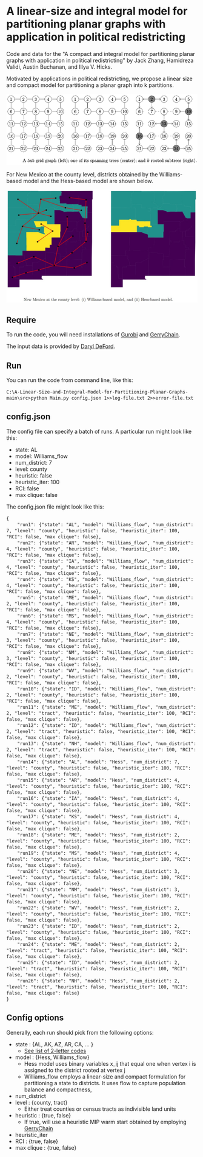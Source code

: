 # A linear-size and integral model for partitioning planar graphs with application in political redistricting

Code and data for the "A compact and integral model for partitioning planar graphs with application in political redistricting" by Jack Zhang, Hamidreza Validi, Austin Buchanan, and Illya V. Hicks.

Motivated by applications in political redistricting, we propose a linear size and compact model for partitioning a planar graph into k partitions. 


  
![Figure 1](readme_images/trees.png?raw=true "Input graph")


For New Mexico at the county level, districts obtained by the Williams-based model and the Hess-based model are shown below. 

![Figure 1](readme_images/NM_Will_Hess.jpg?raw=true "NM")

## Require
To run the code, you will need installations of [Gurobi](https://www.gurobi.com/) and [GerryChain](https://gerrychain.readthedocs.io/en/latest/).

The input data is provided by [Daryl DeFord](https://www.math.wsu.edu/faculty/ddeford/).

## Run
You can run the code from command line, like this:

```
C:\A-Linear-Size-and-Integral-Model-for-Partitioning-Planar-Graphs-main\src>python Main.py config.json 1>>log-file.txt 2>>error-file.txt
```

## config.json
The config file can specify a batch of runs. A particular run might look like this:
* state: AL
* model: Williams_flow
* num_district: 7
* level: county
* heuristic: false
* heuristic_iter: 100
* RCI: false
* max clique: false

The config.json file might look like this:
```
{
    "run1": {"state": "AL", "model": "Williams_flow", "num_district": 7, "level": "county", "heuristic": false, "heuristic_iter": 100, "RCI": false, "max clique": false},
    "run2": {"state": "AR", "model": "Williams_flow", "num_district": 4, "level": "county", "heuristic": false, "heuristic_iter": 100, "RCI": false, "max clique": false},
    "run3": {"state": "IA", "model": "Williams_flow", "num_district": 4, "level": "county", "heuristic": false, "heuristic_iter": 100, "RCI": false, "max clique": false},
    "run4": {"state": "KS", "model": "Williams_flow", "num_district": 4, "level": "county", "heuristic": false, "heuristic_iter": 100, "RCI": false, "max clique": false},
    "run5": {"state": "ME", "model": "Williams_flow", "num_district": 2, "level": "county", "heuristic": false, "heuristic_iter": 100, "RCI": false, "max clique": false},
    "run6": {"state": "MS", "model": "Williams_flow", "num_district": 4, "level": "county", "heuristic": false, "heuristic_iter": 100, "RCI": false, "max clique": false},
    "run7": {"state": "NE", "model": "Williams_flow", "num_district": 3, "level": "county", "heuristic": false, "heuristic_iter": 100, "RCI": false, "max clique": false},
    "run8": {"state": "NM", "model": "Williams_flow", "num_district": 3, "level": "county", "heuristic": false, "heuristic_iter": 100, "RCI": false, "max clique": false},
    "run9": {"state": "WV", "model": "Williams_flow", "num_district": 2, "level": "county", "heuristic": false, "heuristic_iter": 100, "RCI": false, "max clique": false},
    "run10": {"state": "ID", "model": "Williams_flow", "num_district": 2, "level": "county", "heuristic": false, "heuristic_iter": 100, "RCI": false, "max clique": false},
    "run11": {"state": "ME", "model": "Williams_flow", "num_district": 2, "level": "tract", "heuristic": false, "heuristic_iter": 100, "RCI": false, "max clique": false},
    "run12": {"state": "ID", "model": "Williams_flow", "num_district": 2, "level": "tract", "heuristic": false, "heuristic_iter": 100, "RCI": false, "max clique": false},
    "run13": {"state": "NH", "model": "Williams_flow", "num_district": 2, "level": "tract", "heuristic": false, "heuristic_iter": 100, "RCI": false, "max clique": false},
    "run14": {"state": "AL", "model": "Hess", "num_district": 7, "level": "county", "heuristic": false, "heuristic_iter": 100, "RCI": false, "max clique": false},
    "run15": {"state": "AR", "model": "Hess", "num_district": 4, "level": "county", "heuristic": false, "heuristic_iter": 100, "RCI": false, "max clique": false},
    "run16": {"state": "IA", "model": "Hess", "num_district": 4, "level": "county", "heuristic": false, "heuristic_iter": 100, "RCI": false, "max clique": false},
    "run17": {"state": "KS", "model": "Hess", "num_district": 4, "level": "county", "heuristic": false, "heuristic_iter": 100, "RCI": false, "max clique": false},
    "run18": {"state": "ME", "model": "Hess", "num_district": 2, "level": "county", "heuristic": false, "heuristic_iter": 100, "RCI": false, "max clique": false},
    "run19": {"state": "MS", "model": "Hess", "num_district": 4, "level": "county", "heuristic": false, "heuristic_iter": 100, "RCI": false, "max clique": false},
    "run20": {"state": "NE", "model": "Hess", "num_district": 3, "level": "county", "heuristic": false, "heuristic_iter": 100, "RCI": false, "max clique": false},
    "run21": {"state": "NM", "model": "Hess", "num_district": 3, "level": "county", "heuristic": false, "heuristic_iter": 100, "RCI": false, "max clique": false},
    "run22": {"state": "WV", "model": "Hess", "num_district": 2, "level": "county", "heuristic": false, "heuristic_iter": 100, "RCI": false, "max clique": false},
    "run23": {"state": "ID", "model": "Hess", "num_district": 2, "level": "county", "heuristic": false, "heuristic_iter": 100, "RCI": false, "max clique": false},
    "run24": {"state": "ME", "model": "Hess", "num_district": 2, "level": "tract", "heuristic": false, "heuristic_iter": 100, "RCI": false, "max clique": false},
    "run25": {"state": "ID", "model": "Hess", "num_district": 2, "level": "tract", "heuristic": false, "heuristic_iter": 100, "RCI": false, "max clique": false},
    "run26": {"state": "NH", "model": "Hess", "num_district": 2, "level": "tract", "heuristic": false, "heuristic_iter": 100, "RCI": false, "max clique": false}
}
```

## Config options
Generally, each run should pick from the following options:
* state : {AL, AK, AZ, AR, CA, ... } 
  * [See list of 2-letter codes](https://en.wikipedia.org/wiki/List_of_U.S._state_and_territory_abbreviations)
* model : {Hess, Williams_flow} 
  * Hess model uses binary variables x_ij that equal one when vertex i is assigned to the district rooted at vertex j
  * Williams_flow employs a linear-size and compact formulation for partitioning a state to districts. It uses flow to capture population balance and compactness,
* num_district
* level : {county, tract}
  * Either treat counties or census tracts as indivisible land units
* heuristic : {true, false}
  * If true, will use a heuristic MIP warm start obtained by employing [GerryChain](https://gerrychain.readthedocs.io/en/latest/)
* heuristic_iter
* RCI : {true, false}
* max clique : {true, false}

